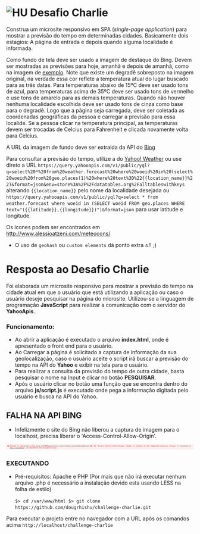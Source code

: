 # <img src="https://avatars1.githubusercontent.com/u/7063040?v=4&s=200.jpg" alt="HU" width="24" /> Desafio Charlie

Construa um microsite responsivo em SPA (_single-page application_) para mostrar a previsão do tempo em determinadas cidades. Basicamente dois estagios: A página de entrada e depois quando alguma localidade é informada.

Como fundo de tela deve ser usado a imagem de destaque do Bing. Devem ser mostradas as previsões para hoje, amanhã e depois de amanhã, como na imagem de [exemplo](./exemplo.jpg). Note que existe um degradê sobreposto na imagem original, na verdade essa cor reflete a temperatura atual do lugar buscado para as três datas. Para temperaturas abaixo de 15ºC deve ser usado tons de azul, para temperaturas acima de 35ºC deve ser usado tons de vermelho e use tons de amarelo para as demais temperaturas. Quando não houver nenhuma localidade escolhida deve ser usado tons de cinza como base para o degradê. Logo que a página seja carregada, deve ser coletada as coordenadas geográficas da pessoa e carregar a previsão para essa localide. Se a pessoa clicar na temperatura principal, as temperaturas devem ser trocadas de Celcius para Fahrenheit e clicada novamente volta para Celcius.

A URL da imagem de fundo deve ser extraida da API do [Bing](https://www.bing.com/HPImageArchive.aspx?format=js&idx=0&n=1&mkt=pt-BR)

Para consultar a previsão do tempo, utilize a do [Yahoo! Weather](https://developer.yahoo.com/weather/) ou use direto a URL `https://query.yahooapis.com/v1/public/yql?q=select%20*%20from%20weather.forecast%20where%20woeid%20in%20(select%20woeid%20from%20geo.places(1)%20where%20text%3D%22{{location_name}}%22)&format=json&env=store%3A%2F%2Fdatatables.org%2Falltableswithkeys` alterando `{{location_name}}` pelo nome da localidade desejada ou `https://query.yahooapis.com/v1/public/yql?q=select * from weather.forecast where woeid in (SELECT woeid FROM geo.places WHERE text="({{latitude}},{{longitude}})")&format=json` para usar latitude e longitude.

Os ícones podem ser encontrados em http://www.alessioatzeni.com/meteocons/


* O uso de `geohash` ou `custom elements` dá ponto extra 🔝‼️ ;)

# Resposta ao Desafio Charlie
Foi elaborada um microsite responsivo para mostrar a previsão do tempo na cidade atual em que o usuário que está utilizando a aplicação ou caso o usuário deseje pesquisar na página do microsite. Utilizou-se a linguagem de programação **JavaScript**  para realizar a comunicação com o servidor do **YahooApis**.

### Funcionamento:
- Ao abrir a aplicação é executado o arquivo **index.html**, onde é apresentado o front end para o usuário.
- Ao Carregar a página é solicitado a captura de informação da sua geolocalização, caso o usuário aceite o script irá buscar a previsão do tempo na API do **Yahoo** e exibir na tela para o usuário.
- Para realizar a consulta da previsão do tempo de outra cidade, basta pesquisar o nome na Input e clicar no botão **PESQUISAR**.
- Após o usuário clicar no botão uma função que se encontra dentro do arquivo **js/script.js** é executado onde pega a informação digitada pelo usuário e busca na API do Yahoo.

## FALHA NA API BING
- Infelizmente o site do Bing não liberou a captura de imagem para o localhost, precisa liberar o 'Access-Control-Allow-Origin'.

<p align="center">
  <img src="img/erro-cross.png" alt="Erro Access-Control-Allow-Origin" />
</p>

### EXECUTANDO
- Pré-requisitos: Apache e PHP (Por mais que não irá executar nenhum arquivo .php é necessário a instalação devido esta usando LESS na folha de estilo)


  `$> cd /var/www/html
  $> git clone https://github.com/dougrhishu/challenge-charlie.git`


Para executar o projeto entre no navegador com a URL após os comandos acima `http://localhost/challenge-charlie`
